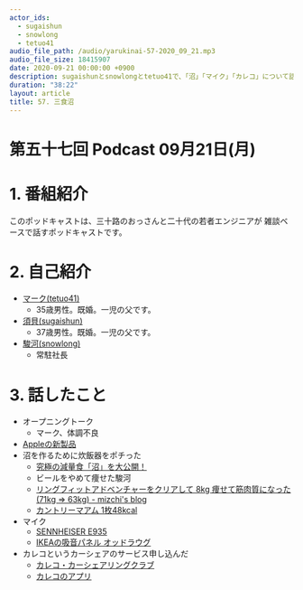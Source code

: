 ```yaml
---
actor_ids:
  - sugaishun
  - snowlong
  - tetuo41
audio_file_path: /audio/yarukinai-57-2020_09_21.mp3
audio_file_size: 18415907
date: 2020-09-21 00:00:00 +0900
description: sugaishunとsnowlongとtetuo41で、「沼」「マイク」「カレコ」について話しました。
duration: "38:22"
layout: article
title: 57. 三食沼
---
```


# 第五十七回 Podcast 09月21日(月)

# 1. 番組紹介
  このポッドキャストは、三十路のおっさんと二十代の若者エンジニアが
  雑談ベースで話すポッドキャストです。

# 2. 自己紹介
- [マーク(tetuo41)](https://twitter.com/tetuo41)
  - 35歳男性。既婚。一児の父です。
- [須貝(sugaishun)](https://twitter.com/sugaishun)
  - 37歳男性。既婚。一児の父です。
- [駿河(snowlong)](https://twitter.com/_snowlong)
  - 常駐社長

# 3. 話したこと
- オープニングトーク
  - マーク、体調不良
- [Appleの新製品](https://www.gizmodo.jp/2020/09/apple-event-matome.html)
- 沼を作るために炊飯器をポチった
  - [究極の減量食「沼」を大公開！](https://www.youtube.com/watch?v=NJtgQEXAjNI&feature=youtu.be)
  - ビールをやめて痩せた駿河
  - [リングフィットアドベンチャーをクリアして 8kg 痩せて筋肉質になった (71kg => 63kg) - mizchi's blog](https://mizchi.hatenablog.com/entry/2020/08/23/163221)
  - [カントリーマアム 1枚48kcal](https://www.fujiya-peko.co.jp/sweets/item/27220.html)
- マイク
  - [SENNHEISER E935](https://www.soundhouse.co.jp/en/products/detail/item/68380/)
  - [IKEAの吸音パネル オッドラウグ](https://www.ikea.com/jp/ja/p/oddlaug-sound-absorbing-panel-grey-80427367/)
- カレコというカーシェアのサービス申し込んだ
  - [カレコ・カーシェアリングクラブ](https://www.careco.jp/)
  - [カレコのアプリ](https://apps.apple.com/jp/app/careco-%E3%82%AB%E3%83%AC%E3%82%B3-%E3%82%AB%E3%83%BC%E3%82%B7%E3%82%A7%E3%82%A2%E3%83%AA%E3%83%B3%E3%82%B0%E3%82%AF%E3%83%A9%E3%83%96/id1439569250)
